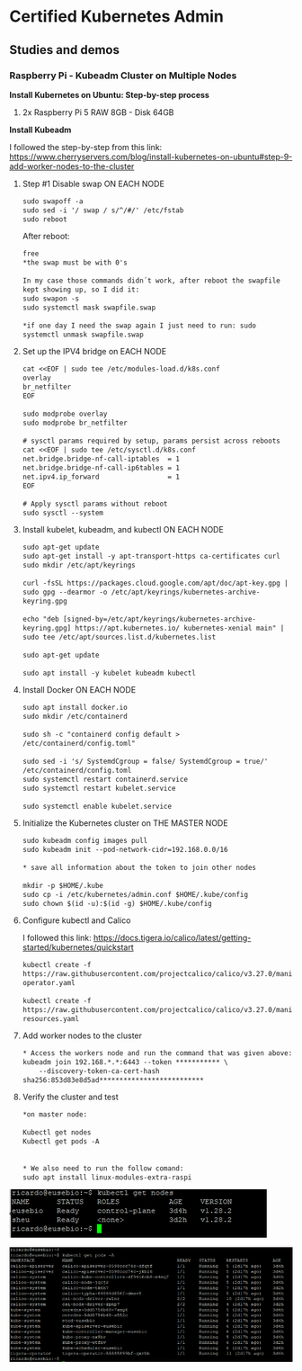 # Certified Kubernetes Admin

## Studies and demos

### Raspberry Pi - Kubeadm Cluster on Multiple Nodes

**Install Kubernetes on Ubuntu: Step-by-step process**
1. 2x Raspberry Pi 5 RAW 8GB - Disk 64GB

**Install Kubeadm**

I followed the step-by-step from this link:
https://www.cherryservers.com/blog/install-kubernetes-on-ubuntu#step-9-add-worker-nodes-to-the-cluster


1. Step #1 Disable swap ON EACH NODE

    ```
    sudo swapoff -a
    sudo sed -i '/ swap / s/^/#/' /etc/fstab
    sudo reboot
    ```
    After reboot:
    ```
    free
    *the swap must be with 0's

    In my case those commands didn´t work, after reboot the swapfile kept showing up, so I did it:
    sudo swapon -s
    sudo systemctl mask swapfile.swap

    *if one day I need the swap again I just need to run: sudo systemctl unmask swapfile.swap
    ```

2. Set up the IPV4 bridge on EACH NODE

    ```
    cat <<EOF | sudo tee /etc/modules-load.d/k8s.conf
    overlay
    br_netfilter
    EOF

    sudo modprobe overlay
    sudo modprobe br_netfilter

    # sysctl params required by setup, params persist across reboots
    cat <<EOF | sudo tee /etc/sysctl.d/k8s.conf
    net.bridge.bridge-nf-call-iptables  = 1
    net.bridge.bridge-nf-call-ip6tables = 1
    net.ipv4.ip_forward                 = 1
    EOF

    # Apply sysctl params without reboot
    sudo sysctl --system
    ```

3. Install kubelet, kubeadm, and kubectl ON EACH NODE

    ```
    sudo apt-get update
    sudo apt-get install -y apt-transport-https ca-certificates curl
    sudo mkdir /etc/apt/keyrings

    curl -fsSL https://packages.cloud.google.com/apt/doc/apt-key.gpg | sudo gpg --dearmor -o /etc/apt/keyrings/kubernetes-archive-keyring.gpg

    echo "deb [signed-by=/etc/apt/keyrings/kubernetes-archive-keyring.gpg] https://apt.kubernetes.io/ kubernetes-xenial main" | sudo tee /etc/apt/sources.list.d/kubernetes.list

    sudo apt-get update

    sudo apt install -y kubelet kubeadm kubectl
    ```

4. Install Docker ON EACH NODE

    ```
    sudo apt install docker.io
    sudo mkdir /etc/containerd

    sudo sh -c "containerd config default > /etc/containerd/config.toml"

    sudo sed -i 's/ SystemdCgroup = false/ SystemdCgroup = true/' /etc/containerd/config.toml
    sudo systemctl restart containerd.service
    sudo systemctl restart kubelet.service

    sudo systemctl enable kubelet.service
    ```

5. Initialize the Kubernetes cluster on THE MASTER NODE

    ```
    sudo kubeadm config images pull
    sudo kubeadm init --pod-network-cidr=192.168.0.0/16

    * save all information about the token to join other nodes

    mkdir -p $HOME/.kube
    sudo cp -i /etc/kubernetes/admin.conf $HOME/.kube/config
    sudo chown $(id -u):$(id -g) $HOME/.kube/config
    ```

6. Configure kubectl and Calico

    I followed this link: https://docs.tigera.io/calico/latest/getting-started/kubernetes/quickstart

    ```
    kubectl create -f https://raw.githubusercontent.com/projectcalico/calico/v3.27.0/manifests/tigera-operator.yaml

    kubectl create -f https://raw.githubusercontent.com/projectcalico/calico/v3.27.0/manifests/custom-resources.yaml
    ```
7. Add worker nodes to the cluster

    ```
    * Access the workers node and run the command that was given above:
    kubeadm join 192.168.*.*:6443 --token *********** \
        --discovery-token-ca-cert-hash sha256:853d83e8d5ad**************************
    ```
8. Verify the cluster and test

    ```
    *on master node:

    Kubectl get nodes
    Kubectl get pods -A


    * We also need to run the follow comand: 
    sudo apt install linux-modules-extra-raspi
    ```

![Alt Text](/00-images/kubeadm/adm1.PNG)

![Alt Text](/00-images/kubeadm/adm2.PNG)